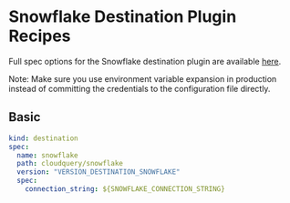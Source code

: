 # Snowflake Destination Plugin Recipes

Full spec options for the Snowflake destination plugin are available [here](/docs/plugins/destinations/snowflake/overview#snowflake-spec).

Note: Make sure you use environment variable expansion in production instead of committing the credentials to the configuration file directly.

## Basic

```yaml copy
kind: destination
spec:
  name: snowflake
  path: cloudquery/snowflake
  version: "VERSION_DESTINATION_SNOWFLAKE"
  spec:
    connection_string: ${SNOWFLAKE_CONNECTION_STRING}
```
